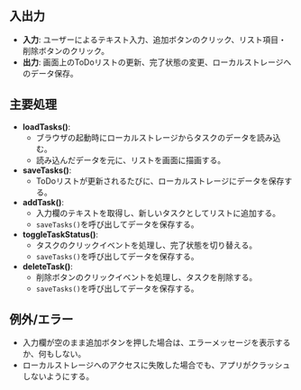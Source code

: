 ## 入出力
- **入力**: ユーザーによるテキスト入力、追加ボタンのクリック、リスト項目・削除ボタンのクリック。
- **出力**: 画面上のToDoリストの更新、完了状態の変更、ローカルストレージへのデータ保存。

## 主要処理
- **loadTasks()**:
    - ブラウザの起動時にローカルストレージからタスクのデータを読み込む。
    - 読み込んだデータを元に、リストを画面に描画する。
- **saveTasks()**:
    - ToDoリストが更新されるたびに、ローカルストレージにデータを保存する。
- **addTask()**:
    - 入力欄のテキストを取得し、新しいタスクとしてリストに追加する。
    - `saveTasks()`を呼び出してデータを保存する。
- **toggleTaskStatus()**:
    - タスクのクリックイベントを処理し、完了状態を切り替える。
    - `saveTasks()`を呼び出してデータを保存する。
- **deleteTask()**:
    - 削除ボタンのクリックイベントを処理し、タスクを削除する。
    - `saveTasks()`を呼び出してデータを保存する。

## 例外/エラー
- 入力欄が空のまま追加ボタンを押した場合は、エラーメッセージを表示するか、何もしない。
- ローカルストレージへのアクセスに失敗した場合でも、アプリがクラッシュしないようにする。
